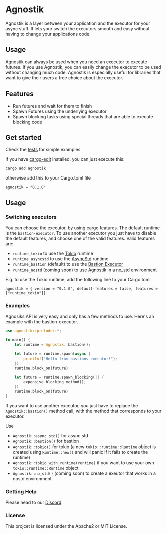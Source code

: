 # Agnostik

Agnostik is a layer between your application and the executor for your async stuff.
It lets your switch the executors smooth and easy without having to change your applications code.

## Usage

Agnostik can always be used when you need an executor to execute futures.
If you use Agnostik, you can easily change the executor to be used without changing much code.
Agnostik is especially useful for libraries that want to give their users a free choice about the executor.

## Features

- Run futures and wait for them to finish
- Spawn Futures using the underlying executor
- Spawn blocking tasks using special threads that are able to execute blocking code

## Get started

Check the [tests](https://github.com/bastion-rs/agnostik/tree/master/tests) for simple examples.

If you have [cargo-edit](https://github.com/killercup/cargo-edit) installed, you can just execute 
this:
```
cargo add agnostik
```

otherwise add this to your Cargo.toml file
```
agnostik = "0.1.0"
```

## Usage

### Switching executors

You can choose the executor, by using cargo features.
The default runtime is the `bastion-executor`.
To use another executor you just have to disable the default features, and choose one of the valid features.
Valid features are: 
- `runtime_tokio` to use the [Tokio](https://tokio.rs) runtime
- `runtime_asyncstd` to use the [AsyncStd](https://async.rs) runtime
- `runtime_bastion` (default) to use the [Bastion Executor](https://crates.io/crates/bastion-executor)
- `runtime_nostd` (coming soon) to use Agnostik in a no_std environment

E.g. to use the Tokio runtime, add the following line to your Cargo.toml
```
agnostik = { version = "0.1.0", default-features = false, features = ["runtime_tokio"]}
```

### Examples

Agnosiks API is very easy and only has a few methods to use.
Here's an example with the bastion-executor.

```rs
use agnostik::prelude::*;

fn main() {
    let runtime = Agnostik::bastion();

    let future = runtime.spawn(async {
        println!("Hello from bastions executor!");
    })
    runtime.block_on(future)
    
    let future = runtime.spawn_blocking(|| {
        expensive_blocking_method();
    })
    runtime.block_on(future)
}
```

If you want to use another exceutor, you just have to replace the `Agnostik::bastion()`
method call, with the method that corresponds to your executor.

Use
- `Agnostik::async_std()` for async std
- `Agnostik::bastion()` for bastion
- `Agnostik::tokio()` for tokio (a new `tokio::runtime::Runtime` object is created using `Runtime::new()` and will panic if it fails to create the runtime)
- `Agnostik::tokio_with_runtime(runtime)` if you want to use your own `tokio::runtime::Runtime` object
- `Agnostik::no_std()` (coming soon) to create a exeutor that works in a nostd environment

### Getting Help

Please head to our [Discord](https://discord.gg/DqRqtRT).

### License

This projcet is licensed under the Apache2 or MIT License.
